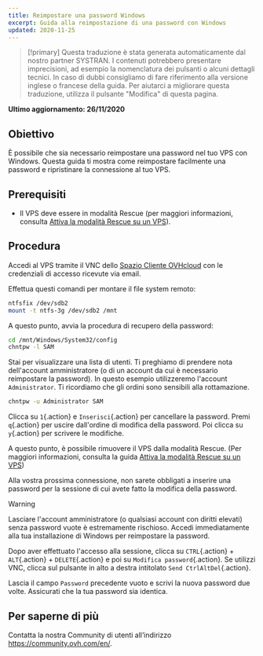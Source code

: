 ```yaml
---
title: Reimpostare una password Windows
excerpt: Guida alla reimpostazione di una password con Windows
updated: 2020-11-25
---
```


> [!primary]
> Questa traduzione è stata generata automaticamente dal nostro partner SYSTRAN. I contenuti potrebbero presentare imprecisioni, ad esempio la nomenclatura dei pulsanti o alcuni dettagli tecnici. In caso di dubbi consigliamo di fare riferimento alla versione inglese o francese della guida. Per aiutarci a migliorare questa traduzione, utilizza il pulsante "Modifica" di questa pagina.
>

**Ultimo aggiornamento: 26/11/2020**

## Obiettivo

È possibile che sia necessario reimpostare una password nel tuo VPS con Windows. Questa guida ti mostra come reimpostare facilmente una password e ripristinare la connessione al tuo VPS.

## Prerequisiti

- Il VPS deve essere in modalità Rescue (per maggiori informazioni, consulta [Attiva la modalità Rescue su un VPS](/pages/cloud/vps/rescue)).

## Procedura

Accedi al VPS tramite il VNC dello [Spazio Cliente OVHcloud](https://www.ovh.com/auth/?action=gotomanager&from=https://www.ovh.it/&ovhSubsidiary=it) con le credenziali di accesso ricevute via email.

Effettua questi comandi per montare il file system remoto:

```sh
ntfsfix /dev/sdb2
mount -t ntfs-3g /dev/sdb2 /mnt
```

A questo punto, avvia la procedura di recupero della password:

```sh
cd /mnt/Windows/System32/config
chntpw -l SAM
```

Stai per visualizzare una lista di utenti. Ti preghiamo di prendere nota dell'account amministratore (o di un account da cui è necessario reimpostare la password). In questo esempio utilizzeremo l'account `Administrator`. Ti ricordiamo che gli ordini sono sensibili alla rottamazione.

```sh
chntpw -u Administrator SAM
```

Clicca su `1`{.action} e `Inserisci`{.action} per cancellare la password. Premi `q`{.action} per uscire dall'ordine di modifica della password. Poi clicca su `y`{.action} per scrivere le modifiche.

A questo punto, è possibile rimuovere il VPS dalla modalità Rescue. (Per maggiori informazioni, consulta la guida [Attiva la modalità Rescue su un VPS](/pages/cloud/vps/rescue))

Alla vostra prossima connessione, non sarete obbligati a inserire una password per la sessione di cui avete fatto la modifica della password.

> [!warning]
>
> Lasciare l'account amministratore (o qualsiasi account con diritti elevati) senza password vuote è estremamente rischioso. Accedi immediatamente alla tua installazione di Windows per reimpostare la password.
> 

Dopo aver effettuato l'accesso alla sessione, clicca su `CTRL`{.action} + `ALT`{.action} + `DELETE`{.action} e poi su `Modifica password`{.action}. Se utilizzi VNC, clicca sul pulsante in alto a destra intitolato `Send CtrlAltDel`{.action}.

Lascia il campo `Password` precedente vuoto e scrivi la nuova password due volte. Assicurati che la tua password sia identica.

## Per saperne di più

Contatta la nostra Community di utenti all’indirizzo <https://community.ovh.com/en/>.
